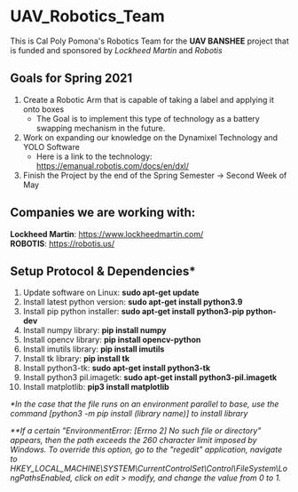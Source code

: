 # UAV_Robotics_Team

This is Cal Poly Pomona's Robotics Team for the **UAV BANSHEE** project that is funded and sponsored by *Lockheed Martin* and *Robotis*

## Goals for Spring 2021 

1. Create a Robotic Arm that is capable of taking a label and applying it onto boxes
   * The Goal is to implement this type of technology as a battery swapping mechanism in the future. 
2. Work on expanding our knowledge on the Dynamixel Technology and YOLO Software
   * Here is a link to the technology: https://emanual.robotis.com/docs/en/dxl/  
3. Finish the Project by the end of the Spring Semester -> Second Week of May


## Companies we are working with: 

**Lockheed Martin**: https://www.lockheedmartin.com/  
**ROBOTIS**: https://robotis.us/ 


## Setup Protocol & Dependencies*

1. Update software on Linux: **sudo apt-get update**
2. Install latest python version: **sudo apt-get install python3.9**
3. Install pip python installer: **sudo apt-get install python3-pip python-dev**
4. Install numpy library: **pip install numpy**
5. Install opencv library: **pip install opencv-python**
6. Install imutils library: **pip install imutils**
7. Install tk library: **pip install tk**
8. Install python3-tk: **sudo apt-get install python3-tk**
9. Install python3 pil.imagetk: **sudo apt-get install python3-pil.imagetk**
10. Install matplotlib: **pip3 install matplotlib**


*\*In the case that the file runs on an environment parallel to base, use the command [python3 -m pip install (library name)] to install library*

*\*\*If a certain "EnvironmentError: [Errno 2] No such file or directory" appears, then the path exceeds the 260 character limit imposed by Windows. To override this option, go to the "regedit" application, navigate to HKEY_LOCAL_MACHINE\SYSTEM\CurrentControlSet\Control\FileSystem\LongPathsEnabled, click on edit > modify, and change the value from 0 to 1.* 